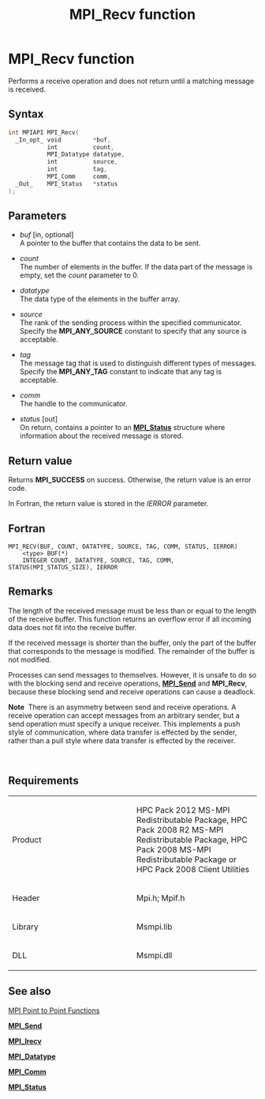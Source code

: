 ﻿---
title: MPI_Recv function
TOCTitle: MPI_Recv function
ms:assetid: 3268d295-b055-4960-bee4-6ba9dbe50904
ms:mtpsurl: https://msdn.microsoft.com/en-us/library/Dn473453(v=VS.85)
ms:contentKeyID: 59360988
ms.date: 03/28/2018
mtps_version: v=VS.85
f1_keywords:
- MPI_RECV
- mpif/MPI_Recv
- mpi/MPI_RECV
dev_langs:
- C++
- C
api_location:
- Msmpi.dll
api_name:
- MPI_Recv
api_type:
- DLLExport
product:
- Windows
topic_type:
- apiref
- kbSyntax
product_family_name: VS
ROBOTS: INDEX,FOLLOW
---

# MPI\_Recv function

Performs a receive operation and does not return until a matching message is received.

## Syntax

``` c++
int MPIAPI MPI_Recv(
  _In_opt_ void         *buf,
           int          count,
           MPI_Datatype datatype,
           int          source,
           int          tag,
           MPI_Comm     comm,
  _Out_    MPI_Status   *status
);
```

## Parameters

  - *buf* \[in, optional\]  
    A pointer to the buffer that contains the data to be sent.

  - *count*  
    The number of elements in the buffer. If the data part of the message is empty, set the *count* parameter to 0.

  - *datatype*  
    The data type of the elements in the buffer array.

  - *source*  
    The rank of the sending process within the specified communicator. Specify the **MPI\_ANY\_SOURCE** constant to specify that any source is acceptable.

  - *tag*  
    The message tag that is used to distinguish different types of messages. Specify the **MPI\_ANY\_TAG** constant to indicate that any tag is acceptable.

  - *comm*  
    The handle to the communicator.

  - *status* \[out\]  
    On return, contains a pointer to an [**MPI\_Status**](mpi-status-structure.md) structure where information about the received message is stored.

## Return value

Returns **MPI\_SUCCESS** on success. Otherwise, the return value is an error code.

In Fortran, the return value is stored in the *IERROR* parameter.

## Fortran

    MPI_RECV(BUF, COUNT, DATATYPE, SOURCE, TAG, COMM, STATUS, IERROR)
        <type> BUF(*)
        INTEGER COUNT, DATATYPE, SOURCE, TAG, COMM, STATUS(MPI_STATUS_SIZE), IERROR

## Remarks

The length of the received message must be less than or equal to the length of the receive buffer. This function returns an overflow error if all incoming data does not fit into the receive buffer.

If the received message is shorter than the buffer, only the part of the buffer that corresponds to the message is modified. The remainder of the buffer is not modified.

Processes can send messages to themselves. However, it is unsafe to do so with the blocking send and receive operations, [**MPI\_Send**](mpi-send-function.md) and **MPI\_Recv**, because these blocking send and receive operations can cause a deadlock.

**Note**  There is an asymmetry between send and receive operations. A receive operation can accept messages from an arbitrary sender, but a send operation must specify a unique receiver. This implements a push style of communication, where data transfer is effected by the sender, rather than a pull style where data transfer is effected by the receiver.

 

## Requirements

<table>
<colgroup>
<col style="width: 50%" />
<col style="width: 50%" />
</colgroup>
<tbody>
<tr class="odd">
<td><p>Product</p></td>
<td><p>HPC Pack 2012 MS-MPI Redistributable Package, HPC Pack 2008 R2 MS-MPI Redistributable Package, HPC Pack 2008 MS-MPI Redistributable Package or HPC Pack 2008 Client Utilities</p></td>
</tr>
<tr class="even">
<td><p>Header</p></td>
<td>Mpi.h;
Mpif.h</td>
</tr>
<tr class="odd">
<td><p>Library</p></td>
<td>Msmpi.lib</td>
</tr>
<tr class="even">
<td><p>DLL</p></td>
<td>Msmpi.dll</td>
</tr>
</tbody>
</table>


## See also

[MPI Point to Point Functions](mpi-point-to-point-functions.md)

[**MPI\_Send**](mpi-send-function.md)

[**MPI\_Irecv**](mpi-irecv-function.md)

[**MPI\_Datatype**](mpi-datatype-enumeration.md)

[**MPI\_Comm**](mpi-comm-enumeration.md)

[**MPI\_Status**](mpi-status-structure.md)

